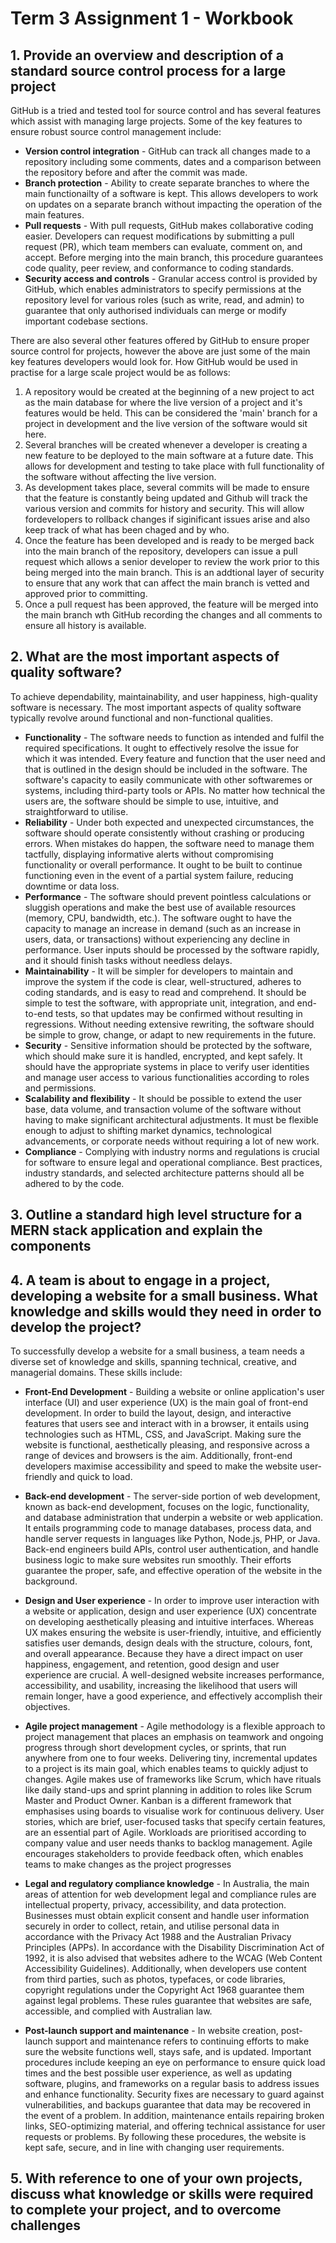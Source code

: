 # Term 3 Assignment 1 - Workbook

## 1. 	Provide an overview and description of a standard source control process for a large project

GitHub is a tried and tested tool for source control and has several features which assist with managing large projects. Some of the key features to ensure robust source control management include:

- **Version control integration** -  GitHub can track all changes made to a repository including some comments, dates and a comparison between the repository before and after the commit was made. 
- **Branch protection** - Ability to create separate branches to where the main functionailty of a software is kept. This allows developers to work on updates on a separate branch without impacting the operation of the main features. 
- **Pull requests** - With pull requests, GitHub makes collaborative coding easier. Developers can request modifications by submitting a pull request (PR), which team members can evaluate, comment on, and accept. Before merging into the main branch, this procedure guarantees code quality, peer review, and conformance to coding standards.
- **Security access and controls** - Granular access control is provided by GitHub, which enables administrators to specify permissions at the repository level for various roles (such as write, read, and admin) to guarantee that only authorised individuals can merge or modify important codebase sections.

There are also several other features offered by GitHub to ensure proper source control for projects, however the above are just some of the main key features developers would look for. How GitHub would be used in practise for a large scale project would be as follows:

1. A repository would be created at the beginning of a new project to act as the main database for where the live version of a project and it's features would be held. This can be considered the 'main' branch for a project in development and the live version of the software would sit here.  
2. Several branches will be created whenever a developer is creating a new feature to be deployed to the main software at a future date. This allows for development and testing to take place with full functionality of the software without affecting the live version. 
3. As development takes place, several commits will be made to ensure that the feature is constantly being updated and Github will track the various version and commits for history and security. This will allow fordevelopers to rollback changes if siginificant issues arise and also keep track of what has been chaged and by who. 
4. Once the feature has been developed and is ready to be merged back into the main branch of the repository, developers can issue a pull request which allows a senior developer to review the work prior to this being merged into the main branch. This is an addtional layer of security to ensure that any work that can affect the main branch is vetted and approved prior to committing. 
5. Once a pull request has been approved, the feature will be merged into the main branch wth GitHub recording the changes and all comments to ensure all history is available.

## 2. What are the most important aspects of quality software?

To achieve dependability, maintainability, and user happiness, high-quality software is necessary. The most important aspects of quality software typically revolve around functional and non-functional qualities.

- **Functionality** - The software needs to function as intended and fulfil the required specifications. It ought to effectively resolve the issue for which it was intended. Every feature and function that the user need and that is outlined in the design should be included in the software. The software's capacity to easily communicate with other softwaremes or systems, including third-party tools or APIs. No matter how technical the users are, the software should be simple to use, intuitive, and straightforward to utilise.
- **Reliability** - Under both expected and unexpected circumstances, the software should operate consistently without crashing or producing errors. When mistakes do happen, the software need to manage them tactfully, displaying informative alerts without compromising functionality or overall performance. It ought to be built to continue functioning even in the event of a partial system failure, reducing downtime or data loss.
- **Performance** - The software should prevent pointless calculations or sluggish operations and make the best use of available resources (memory, CPU, bandwidth, etc.). The software ought to have the capacity to manage an increase in demand (such as an increase in users, data, or transactions) without experiencing any decline in performance. User inputs should be processed by the software rapidly, and it should finish tasks without needless delays.
- **Maintainability** - It will be simpler for developers to maintain and improve the system if the code is clear, well-structured, adheres to coding standards, and is easy to read and comprehend. It should be simple to test the software, with appropriate unit, integration, and end-to-end tests, so that updates may be confirmed without resulting in regressions. Without needing extensive rewriting, the software should be simple to grow, change, or adapt to new requirements in the future.
- **Security** - Sensitive information should be protected by the software, which should make sure it is handled, encrypted, and kept safely. It should have the appropriate systems in place to verify user identities and manage user access to various functionalities according to roles and permissions.
- **Scalability and flexibility** - It should be possible to extend the user base, data volume, and transaction volume of the software without having to make significant architectural adjustments. It must be flexible enough to adjust to shifting market dynamics, technological advancements, or corporate needs without requiring a lot of new work.
- **Compliance** - Complying with industry norms and regulations is crucial for software to ensure legal and operational compliance. Best practices, industry standards, and selected architecture patterns should all be adhered to by the code.


## 3. Outline a standard high level structure for a MERN stack application and explain the components


## 4. A team is about to engage in a project, developing a website for a small business. What knowledge and skills would they need in order to develop the project?

To successfully develop a website for a small business, a team needs a diverse set of knowledge and skills, spanning technical, creative, and managerial domains. These skills include:

- **Front-End Development** - Building a website or online application's user interface (UI) and user experience (UX) is the main goal of front-end development. In order to build the layout, design, and interactive features that users see and interact with in a browser, it entails using technologies such as HTML, CSS, and JavaScript. Making sure the website is functional, aesthetically pleasing, and responsive across a range of devices and browsers is the aim. Additionally, front-end developers maximise accessibility and speed to make the website user-friendly and quick to load.

- **Back-end development** - The server-side portion of web development, known as back-end development, focuses on the logic, functionality, and database administration that underpin a website or web application. It entails programming code to manage databases, process data, and handle server requests in languages like Python, Node.js, PHP, or Java. Back-end engineers build APIs, control user authentication, and handle business logic to make sure websites run smoothly. Their efforts guarantee the proper, safe, and effective operation of the website in the background.

- **Design and User experience** - In order to improve user interaction with a website or application, design and user experience (UX) concentrate on developing aesthetically pleasing and intuitive interfaces. Whereas UX makes ensuring the website is user-friendly, intuitive, and efficiently satisfies user demands, design deals with the structure, colours, font, and overall appearance.
Because they have a direct impact on user happiness, engagement, and retention, good design and user experience are crucial. A well-designed website increases performance, accessibility, and usability, increasing the likelihood that users will remain longer, have a good experience, and effectively accomplish their objectives.

- **Agile project management** - Agile methodology is a flexible approach to project management that places an emphasis on teamwork and ongoing progress through short development cycles, or sprints, that run anywhere from one to four weeks. Delivering tiny, incremental updates to a project is its main goal, which enables teams to quickly adjust to changes. Agile makes use of frameworks like Scrum, which have rituals like daily stand-ups and sprint planning in addition to roles like Scrum Master and Product Owner. Kanban is a different framework that emphasises using boards to visualise work for continuous delivery. User stories, which are brief, user-focused tasks that specify certain features, are an essential part of Agile. Workloads are prioritised according to company value and user needs thanks to backlog management. Agile encourages stakeholders to provide feedback often, which enables teams to make changes as the project progresses

- **Legal and regulatory compliance knowledge** - In Australia, the main areas of attention for web development legal and compliance rules are intellectual property, privacy, accessibility, and data protection. Businesses must obtain explicit consent and handle user information securely in order to collect, retain, and utilise personal data in accordance with the Privacy Act 1988 and the Australian Privacy Principles (APPs). In accordance with the Disability Discrimination Act of 1992, it is also advised that websites adhere to the WCAG (Web Content Accessibility Guidelines). Additionally, when developers use content from third parties, such as photos, typefaces, or code libraries, copyright regulations under the Copyright Act 1968 guarantee them against legal problems. These rules guarantee that websites are safe, accessible, and complied with Australian law.

- **Post-launch support and maintenance** - In website creation, post-launch support and maintenance refers to continuing efforts to make sure the website functions well, stays safe, and is updated. Important procedures include keeping an eye on performance to ensure quick load times and the best possible user experience, as well as updating software, plugins, and frameworks on a regular basis to address issues and enhance functionality. Security fixes are necessary to guard against vulnerabilities, and backups guarantee that data may be recovered in the event of a problem. In addition, maintenance entails repairing broken links, SEO-optimizing material, and offering technical assistance for user requests or problems. By following these procedures, the website is kept safe, secure, and in line with changing user requirements.




## 5. With reference to one of your own projects, discuss what knowledge or skills were required to complete your project, and to overcome challenges


